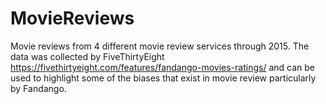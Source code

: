 # MovieReviews
Movie reviews from 4 different movie review services through 2015.  The data was collected by FiveThirtyEight https://fivethirtyeight.com/features/fandango-movies-ratings/ and can be used to highlight some of the biases that exist in movie review particularly by Fandango.
